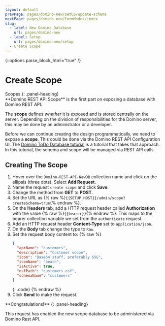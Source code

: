 ```yaml
---
layout: default
prevPage: pages/domino-new/setup/update-schema
nextPage: pages/domino-new/formModes/index
slug:
  - label: New Domino Database
    url: pages/domino-new
  - label: Setup
    url: pages/domino-new/setup
  - Create Scope
---
```


{::options parse_block_html="true" /}

# Create Scope

<div class="panel panel-info">
Scopes
{: .panel-heading}
<div class="panel-body">
**Domino REST API Scope** is the first part on exposing a database with Domino REST API.

The **scope** defines _whether_ it is exposed and is stored centrally on the server. Depending on the division of responsibilities for the Domino server, this may be done by an administrator or a developer.

Before we can continue creating the design programmatically, we need to expose a **scope**. This could be done via the Domino REST API Configuration UI. The [Domino ToDo Database tutorial](../../todo/index.md) is a tutorial that takes that approach. In this tutorial, the schema and scope will be managed via REST API calls.
</div>
</div>

## Creating The Scope

1. Hover over the `Domino-REST-API-NewDB` collection name and click on the ellipsis (three dots). Select **Add Request**.
2. Name the request `create scope` and click **Save**.
3. Change the method from **GET** to **POST**.
4. Set the URL as {% raw %}`{{SETUP_HOST}}/admin/scope?createSchema=true`{% endraw %}.
5. On the **Headers** tab, add a HTTP request header called **Authorization** with the value {% raw %}`{{bearer}}`{% endraw %}. This maps to the bearer collection variable we set from the `authenticate` request.
6. Add an HTTP request header **Content-Type** set to `application/json`.
7. On the **Body** tab change the type to `Raw`.
8. Set the request body content to:
   {% raw %}
    ~~~json
    {
      "apiName": "customers",
      "description": "Customer scope",
      "icon": "Base64 stuff, preferably SVG",
      "iconName": "beach",
      "isActive": true,
      "nsfPath": "customers.nsf",
      "schemaName": "customers"
    }
    ~~~
    {: .code}
    {% endraw %}
9. Click **Send** to make the request.

<div class="panel panel-success">
**Congratulations!**
{: .panel-heading}
<div class="panel-body">

This request has enabled the new scope database to be administered via Domino Rest API.
</div>
</div>
